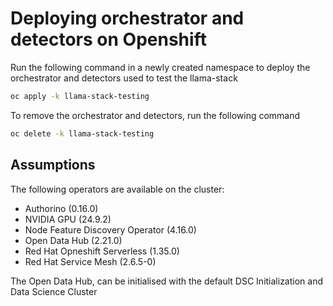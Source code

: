 # Deploying orchestrator and detectors on Openshift

Run the following command in a newly created namespace to deploy the orchestrator and detectors used to test the llama-stack

```bash
oc apply -k llama-stack-testing
```

To remove the orchestrator and detectors, run the following command

```bash
oc delete -k llama-stack-testing
```

## Assumptions

The following operators are available on the cluster:

- Authorino (0.16.0)
- NVIDIA GPU (24.9.2)
- Node Feature Discovery Operator (4.16.0)
- Open Data Hub (2.21.0)
- Red Hat Opneshift Serverless (1.35.0)
- Red Hat Service Mesh (2.6.5-0)

The Open Data Hub, can be initialised with the default DSC Initialization and Data Science Cluster
